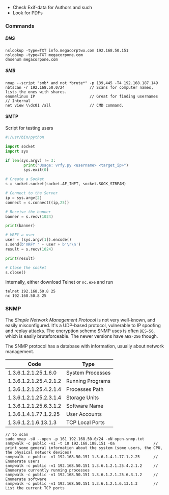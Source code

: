 
- Check Exif-data for Authors and such
- Look for PDFs


### Commands

##### DNS
```
nslookup -type=TXT info.megacorptwo.com 192.168.50.151
nslookup -type=TXT megacorpone.com
dnsenum megacorpone.com 
```

##### SMB
```
nmap --script "smb* and not *brute*" -p 139,445 -T4 192.168.187.149
nbtscan -r 192.168.50.0/24           // Scans for computer names, lists the ones with shares.
enum4linux IP                        // Great for finding usernames
// Internal
net view \\dc01 /all                 // CMD command.
```


#### SMTP
Script for testing users
```python
#!/usr/bin/python

import socket
import sys

if len(sys.argv) != 3:
        print("Usage: vrfy.py <username> <target_ip>")
        sys.exit(0)

# Create a Socket
s = socket.socket(socket.AF_INET, socket.SOCK_STREAM)

# Connect to the Server
ip = sys.argv[2]
connect = s.connect((ip,25))

# Receive the banner
banner = s.recv(1024)

print(banner)

# VRFY a user
user = (sys.argv[1]).encode()
s.send(b'VRFY ' + user + b'\r\n')
result = s.recv(1024)

print(result)

# Close the socket
s.close()
```

Internally, either download Telnet or `nc.exe` and run
```
telnet 192.168.50.8 25
nc 192.168.50.8 25
```

### SNMP
The *Simple Network Management Protocol* is not very well-known, and easily misconfigured. It's a UDP-based protocol, vulnerable to IP spoofing and replay attacks.
The encryption scheme SNMP uses is often `DES-56`, which is easily bruteforceable. The newer versions have `AES-256` though.

The SNMP protocol has a database with information, usually about network management. 

| Code                   | Type             |
| ---------------------- | ---------------- |
| 1.3.6.1.2.1.25.1.6.0   | System Processes |
| 1.3.6.1.2.1.25.4.2.1.2 | Running Programs |
| 1.3.6.1.2.1.25.4.2.1.4 | Processes Path   |
| 1.3.6.1.2.1.25.2.3.1.4 | Storage Units    |
| 1.3.6.1.2.1.25.6.3.1.2 | Software Name    |
| 1.3.6.1.4.1.77.1.2.25  | User Accounts    |
| 1.3.6.1.2.1.6.13.1.3   | TCP Local Ports  |
```
// to scan
sudo nmap -sU --open -p 161 192.168.50.0/24 -oN open-snmp.txt
snmpwalk -c public -v1 -t 10 192.168.188.151 -Oa                 // print some general information about the system (some users, the CPU, the physical network devices)
snmpwalk -c public -v1 192.168.50.151 1.3.6.1.4.1.77.1.2.25      // Enumerate users
snmpwalk -c public -v1 192.168.50.151 1.3.6.1.2.1.25.4.2.1.2     // Enumerate currently running processes
snmpwalk -c public -v1 192.168.50.151 1.3.6.1.2.1.25.6.3.1.2     // Enumerate software
snmpwalk -c public -v1 192.168.50.151 1.3.6.1.2.1.6.13.1.3       // List the current TCP ports
```
